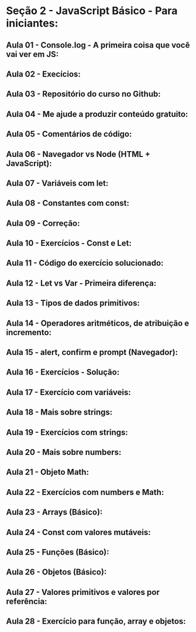 # Seção 2 - JavaScript Básico - Para iniciantes:

## Aula 01 - Console.log - A primeira coisa que você vai ver em JS:

## Aula 02 -  Execícios:

## Aula 03 - Repositório do curso no Github:

## Aula 04 - Me ajude a produzir conteúdo gratuito:

## Aula 05 - Comentários de código:

## Aula 06 - Navegador vs Node (HTML + JavaScript):

## Aula 07 - Variáveis com let:

## Aula 08 - Constantes com const:

## Aula 09 - Correção:

## Aula 10 - Exercícios - Const e Let:

## Aula 11 - Código do exercício solucionado:

## Aula 12 - Let vs Var - Primeira diferença:

## Aula 13 - Tipos de dados primitivos:

## Aula 14 - Operadores aritméticos, de atribuição e incremento:

## Aula 15 - alert, confirm e prompt (Navegador):

## Aula 16 - Exercícios - Solução:

## Aula 17 - Exercício com variáveis:

## Aula 18 - Mais sobre strings:

## Aula 19 - Exercícios com strings:

## Aula 20 - Mais sobre numbers:

## Aula 21 - Objeto Math:

## Aula 22 - Exercícios com numbers e Math:

## Aula 23 - Arrays (Básico):

## Aula 24 - Const com valores mutáveis:

## Aula 25 - Funções (Básico):

## Aula 26 - Objetos (Básico):

## Aula 27 - Valores primitivos e valores por referência: 

## Aula 28 - Exercício para função, array e objetos:
